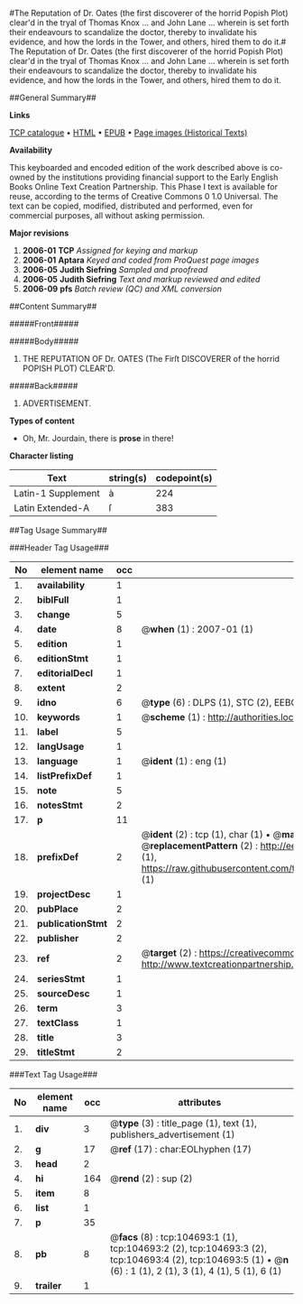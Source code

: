 #The Reputation of Dr. Oates (the first discoverer of the horrid Popish Plot) clear'd in the tryal of Thomas Knox ... and John Lane ... wherein is set forth their endeavours to scandalize the doctor, thereby to invalidate his evidence, and how the lords in the Tower, and others, hired them to do it.#
The Reputation of Dr. Oates (the first discoverer of the horrid Popish Plot) clear'd in the tryal of Thomas Knox ... and John Lane ... wherein is set forth their endeavours to scandalize the doctor, thereby to invalidate his evidence, and how the lords in the Tower, and others, hired them to do it.

##General Summary##

**Links**

[TCP catalogue](http://www.ota.ox.ac.uk/tcp/)  • 
[HTML](http://tei.it.ox.ac.uk/tcp/Texts-HTML/free/A57/A57051.html)  • 
[EPUB](http://tei.it.ox.ac.uk/tcp/Texts-EPUB/free/A57/A57051.epub) • 
[Page images (Historical Texts)](https://data.historicaltexts.jisc.ac.uk/view?pubId=eebo-15987936e&pageId=eebo-15987936e-104693-1)

**Availability**

This keyboarded and encoded edition of the
	       work described above is co-owned by the institutions
	       providing financial support to the Early English Books
	       Online Text Creation Partnership. This Phase I text is
	       available for reuse, according to the terms of Creative
	       Commons 0 1.0 Universal. The text can be copied,
	       modified, distributed and performed, even for
	       commercial purposes, all without asking permission.

**Major revisions**

1. __2006-01__ __TCP__ *Assigned for keying and markup*
1. __2006-01__ __Aptara__ *Keyed and coded from ProQuest page images*
1. __2006-05__ __Judith Siefring__ *Sampled and proofread*
1. __2006-05__ __Judith Siefring__ *Text and markup reviewed and edited*
1. __2006-09__ __pfs__ *Batch review (QC) and XML conversion*

##Content Summary##

#####Front#####

#####Body#####

1. THE
REPUTATION
OF
Dr. OATES
(The Firſt DISCOVERER of the
horrid POPISH PLOT)
CLEAR'D.

#####Back#####

1. ADVERTISEMENT.

**Types of content**

  * Oh, Mr. Jourdain, there is **prose** in there!

**Character listing**


|Text|string(s)|codepoint(s)|
|---|---|---|
|Latin-1 Supplement|à|224|
|Latin Extended-A|ſ|383|

##Tag Usage Summary##

###Header Tag Usage###

|No|element name|occ|attributes|
|---|---|---|---|
|1.|__availability__|1||
|2.|__biblFull__|1||
|3.|__change__|5||
|4.|__date__|8| @__when__ (1) : 2007-01 (1)|
|5.|__edition__|1||
|6.|__editionStmt__|1||
|7.|__editorialDecl__|1||
|8.|__extent__|2||
|9.|__idno__|6| @__type__ (6) : DLPS (1), STC (2), EEBO-CITATION (1), OCLC (1), VID (1)|
|10.|__keywords__|1| @__scheme__ (1) : http://authorities.loc.gov/ (1)|
|11.|__label__|5||
|12.|__langUsage__|1||
|13.|__language__|1| @__ident__ (1) : eng (1)|
|14.|__listPrefixDef__|1||
|15.|__note__|5||
|16.|__notesStmt__|2||
|17.|__p__|11||
|18.|__prefixDef__|2| @__ident__ (2) : tcp (1), char (1)  •  @__matchPattern__ (2) : ([0-9\-]+):([0-9IVX]+) (1), (.+) (1)  •  @__replacementPattern__ (2) : http://eebo.chadwyck.com/downloadtiff?vid=$1&page=$2 (1), https://raw.githubusercontent.com/textcreationpartnership/Texts/master/tcpchars.xml#$1 (1)|
|19.|__projectDesc__|1||
|20.|__pubPlace__|2||
|21.|__publicationStmt__|2||
|22.|__publisher__|2||
|23.|__ref__|2| @__target__ (2) : https://creativecommons.org/publicdomain/zero/1.0/ (1), http://www.textcreationpartnership.org/docs/. (1)|
|24.|__seriesStmt__|1||
|25.|__sourceDesc__|1||
|26.|__term__|3||
|27.|__textClass__|1||
|28.|__title__|3||
|29.|__titleStmt__|2||


###Text Tag Usage###

|No|element name|occ|attributes|
|---|---|---|---|
|1.|__div__|3| @__type__ (3) : title_page (1), text (1), publishers_advertisement (1)|
|2.|__g__|17| @__ref__ (17) : char:EOLhyphen (17)|
|3.|__head__|2||
|4.|__hi__|164| @__rend__ (2) : sup (2)|
|5.|__item__|8||
|6.|__list__|1||
|7.|__p__|35||
|8.|__pb__|8| @__facs__ (8) : tcp:104693:1 (1), tcp:104693:2 (2), tcp:104693:3 (2), tcp:104693:4 (2), tcp:104693:5 (1)  •  @__n__ (6) : 1 (1), 2 (1), 3 (1), 4 (1), 5 (1), 6 (1)|
|9.|__trailer__|1||
